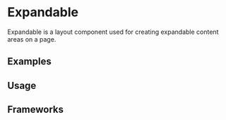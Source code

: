 <script setup>
  import Vue from './vue.md';
  import Elements from './elements.md';
  import React from './react.md';
  import iOS from './ios.md';
</script>

# Expandable

Expandable is a layout component used for creating expandable content areas on a page.

<components-status react='released' vue='released' elements='released' ios='released'/>

## Examples

<expandable-example />

## Usage

<component-design-guidelines name="Warp - Components / Expandable (Accordion)" link="https://www.figma.com/file/nkiRpuVu6XRfvY96BA80H8/Components-overview?type=design&node-id=162-4360&mode=design" />

<component-questions />

## Frameworks

<tabs-content>
  <template #react>
   <react />
  </template>
  <template #vue>
    <vue />
  </template>
  <template #elements>
    <elements />
  </template>
  <template #iOS>
    <iOS />
  </template>
</tabs-content>
